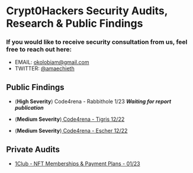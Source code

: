 # Crypt0Hackers Security Audits, Research & Public Findings

### If you would like to receive security consultation from us, feel free to reach out here:

-   EMAIL: okolobiam@gmail.com 
-   TWITTER: [@amaechieth](https://twitter.com/AmaechiEth)

## Public Findings

- (**High Severity**) Code4rena - Rabbithole 1/23 ***Waiting for report publication***

- (**Medium Severity**)[ Code4rena - Tigris 12/22](https://github.com/code-423n4/2022-12-tigris-findings/issues/280)

- (**Medium Severity**)[ Code4rena - Escher 12/22](https://github.com/code-423n4/2022-12-escher-findings/issues/107)

## Private Audits

- [1Club - NFT Memberships & Payment Plans - 01/23](https://0xthirdeye.xyz/wp-content/uploads/2023/01/1Club-Security-Review-Case-Study-0xThirdEye.pdf) 